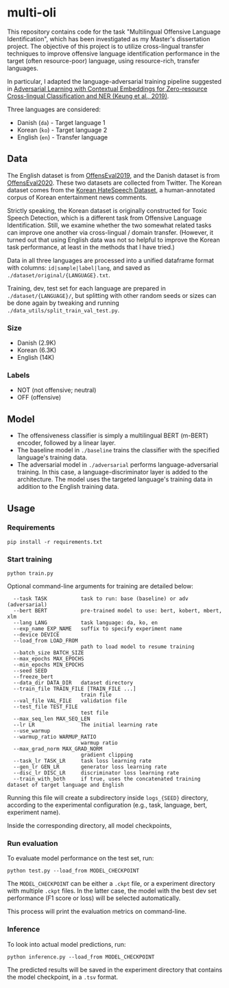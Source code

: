 # multi-oli

This repository contains code for the task "Multilingual Offensive Language Identification", which has been investigated as my Master's dissertation project.
The objective of this project is to utilize cross-lingual transfer techniques to improve offensive language identification performance in the target (often resource-poor) language, using resource-rich, transfer languages.

In particular, I adapted the language-adversarial training pipeline suggested in [Adversarial Learning with Contextual Embeddings for Zero-resource Cross-lingual Classification and NER (Keung et al., 2019)](https://www.aclweb.org/anthology/D19-1138/).
 
Three languages are considered:
* Danish (`da`) - Target language 1
* Korean (`ko`) - Target language 2
* English (`en`) - Transfer language 

## Data
The English dataset is from [OffensEval2019](https://sites.google.com/site/offensevalsharedtask/offenseval2019), and the Danish dataset is from [OffensEval2020](https://sites.google.com/site/offensevalsharedtask/results-and-paper-submission). These two datasets are collected from Twitter.
The Korean dataset comes from the [Korean HateSpeech Dataset](https://github.com/kocohub/korean-hate-speech), a human-annotated corpus of Korean entertainment news comments. 

Strictly speaking, the Korean dataset is originally constructed for Toxic Speech Detection, which is a different task from Offensive Language Identification.
Still, we examine whether the two somewhat related tasks can improve one another via cross-lingual / domain transfer. (However, it turned out that using English data was not so helpful to improve the Korean task performance, at least in the methods that I have tried.)

Data in all three languages are processed into a unified dataframe format with columns: `id|sample|label|lang`, and saved as `./dataset/original/{LANGUAGE}.txt`.

Training, dev, test set for each language are prepared in `./dataset/{LANGUAGE}/`, but splitting with other random seeds or sizes can be done again by tweaking and running `./data_utils/split_train_val_test.py`.

### Size
* Danish (2.9K)
* Korean (6.3K)
* English (14K)

### Labels
* NOT (not offensive; neutral)
* OFF (offensive)

## Model
* The offensiveness classifier is simply a multilingual BERT (m-BERT) encoder, followed by a linear layer. 
* The baseline model in `./baseline` trains the classifier with the specified language's training data.
* The adversarial model in `./adversarial` performs language-adversarial training. In this case, a language-discriminator layer is added to the architecture. The model uses the targeted language's training data in addition to the English training data.

## Usage

### Requirements
```
pip install -r requirements.txt
```

### Start training
```
python train.py
```

Optional command-line arguments for training are detailed below:

```
  --task TASK           task to run: base (baseline) or adv (adversarial)
  --bert BERT           pre-trained model to use: bert, kobert, mbert, xlm
  --lang LANG           task language: da, ko, en
  --exp_name EXP_NAME   suffix to specify experiment name
  --device DEVICE
  --load_from LOAD_FROM
                        path to load model to resume training
  --batch_size BATCH_SIZE
  --max_epochs MAX_EPOCHS
  --min_epochs MIN_EPOCHS
  --seed SEED
  --freeze_bert
  --data_dir DATA_DIR   dataset directory
  --train_file TRAIN_FILE [TRAIN_FILE ...]
                        train file
  --val_file VAL_FILE   validation file
  --test_file TEST_FILE
                        test file
  --max_seq_len MAX_SEQ_LEN
  --lr LR               The initial learning rate
  --use_warmup
  --warmup_ratio WARMUP_RATIO
                        warmup ratio
  --max_grad_norm MAX_GRAD_NORM
                        gradient clipping
  --task_lr TASK_LR     task loss learning rate
  --gen_lr GEN_LR       generator loss learning rate
  --disc_lr DISC_LR     discriminator loss learning rate
  --train_with_both     if true, uses the concatenated training dataset of target language and English
```

Running this file will create a subdirectory inside `logs_{SEED}` directory, according to the experimental configuration (e.g., task, language, bert, experiment name). 

Inside the corresponding directory, all model checkpoints, 

### Run evaluation

To evaluate model performance on the test set, run:
```
python test.py --load_from MODEL_CHECKPOINT
```

The `MODEL_CHECKPOINT` can be either a `.ckpt` file, or a experiment directory with multiple `.ckpt` files. In the latter case, the model with the best dev set performance (F1 score or loss) will be selected automatically.

This process will print the evaluation metrics on command-line.

### Inference

To look into actual model predictions, run:

```
python inference.py --load_from MODEL_CHECKPOINT
```

The predicted results will be saved in the experiment directory that contains the model checkpoint, in a `.tsv` format.


